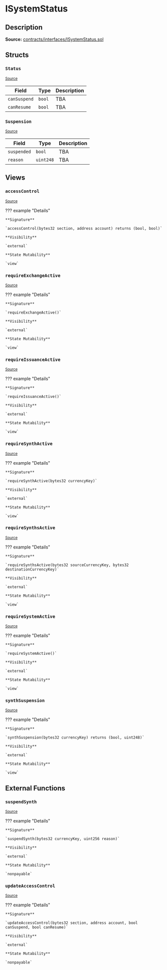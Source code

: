 # ISystemStatus

## Description

**Source:** [contracts/interfaces/ISystemStatus.sol](https://github.com/Synthetixio/synthetix/tree/v2.27.2-rc0/contracts/interfaces/ISystemStatus.sol)

## Structs

### `Status`

<sub>[Source](https://github.com/Synthetixio/synthetix/tree/v2.27.2-rc0/contracts/interfaces/ISystemStatus.sol#L5)</sub>

| Field        | Type   | Description |
| ------------ | ------ | ----------- |
| `canSuspend` | `bool` | TBA         |
| `canResume`  | `bool` | TBA         |

### `Suspension`

<sub>[Source](https://github.com/Synthetixio/synthetix/tree/v2.27.2-rc0/contracts/interfaces/ISystemStatus.sol#L10)</sub>

| Field       | Type      | Description |
| ----------- | --------- | ----------- |
| `suspended` | `bool`    | TBA         |
| `reason`    | `uint248` | TBA         |

## Views

### `accessControl`

<sub>[Source](https://github.com/Synthetixio/synthetix/tree/v2.27.2-rc0/contracts/interfaces/ISystemStatus.sol#L18)</sub>

??? example "Details"

    **Signature**

    `accessControl(bytes32 section, address account) returns (bool, bool)`

    **Visibility**

    `external`

    **State Mutability**

    `view`

### `requireExchangeActive`

<sub>[Source](https://github.com/Synthetixio/synthetix/tree/v2.27.2-rc0/contracts/interfaces/ISystemStatus.sol#L24)</sub>

??? example "Details"

    **Signature**

    `requireExchangeActive()`

    **Visibility**

    `external`

    **State Mutability**

    `view`

### `requireIssuanceActive`

<sub>[Source](https://github.com/Synthetixio/synthetix/tree/v2.27.2-rc0/contracts/interfaces/ISystemStatus.sol#L22)</sub>

??? example "Details"

    **Signature**

    `requireIssuanceActive()`

    **Visibility**

    `external`

    **State Mutability**

    `view`

### `requireSynthActive`

<sub>[Source](https://github.com/Synthetixio/synthetix/tree/v2.27.2-rc0/contracts/interfaces/ISystemStatus.sol#L26)</sub>

??? example "Details"

    **Signature**

    `requireSynthActive(bytes32 currencyKey)`

    **Visibility**

    `external`

    **State Mutability**

    `view`

### `requireSynthsActive`

<sub>[Source](https://github.com/Synthetixio/synthetix/tree/v2.27.2-rc0/contracts/interfaces/ISystemStatus.sol#L28)</sub>

??? example "Details"

    **Signature**

    `requireSynthsActive(bytes32 sourceCurrencyKey, bytes32 destinationCurrencyKey)`

    **Visibility**

    `external`

    **State Mutability**

    `view`

### `requireSystemActive`

<sub>[Source](https://github.com/Synthetixio/synthetix/tree/v2.27.2-rc0/contracts/interfaces/ISystemStatus.sol#L20)</sub>

??? example "Details"

    **Signature**

    `requireSystemActive()`

    **Visibility**

    `external`

    **State Mutability**

    `view`

### `synthSuspension`

<sub>[Source](https://github.com/Synthetixio/synthetix/tree/v2.27.2-rc0/contracts/interfaces/ISystemStatus.sol#L30)</sub>

??? example "Details"

    **Signature**

    `synthSuspension(bytes32 currencyKey) returns (bool, uint248)`

    **Visibility**

    `external`

    **State Mutability**

    `view`

## External Functions

### `suspendSynth`

<sub>[Source](https://github.com/Synthetixio/synthetix/tree/v2.27.2-rc0/contracts/interfaces/ISystemStatus.sol#L33)</sub>

??? example "Details"

    **Signature**

    `suspendSynth(bytes32 currencyKey, uint256 reason)`

    **Visibility**

    `external`

    **State Mutability**

    `nonpayable`

### `updateAccessControl`

<sub>[Source](https://github.com/Synthetixio/synthetix/tree/v2.27.2-rc0/contracts/interfaces/ISystemStatus.sol#L35)</sub>

??? example "Details"

    **Signature**

    `updateAccessControl(bytes32 section, address account, bool canSuspend, bool canResume)`

    **Visibility**

    `external`

    **State Mutability**

    `nonpayable`
